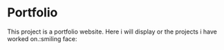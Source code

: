 # Portfolio
This project is a portfolio website.
Here i will display or the projects i have worked on.:smiling face:
